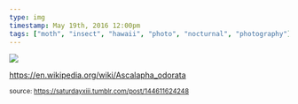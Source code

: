 ```yaml
---
type: img
timestamp: May 19th, 2016 12:00pm
tags: ["moth", "insect", "hawaii", "photo", "nocturnal", "photography"]
---
```

<img src="https://saturdayxiii.github.io/media/144611624248.jpg"/>

<a href="https://en.wikipedia.org/wiki/Ascalapha_odorata" target="_blank">https://en.wikipedia.org/wiki/Ascalapha_odorata</a><br/>
 
      
      
  
<small>source: https://saturdayxiii.tumblr.com/post/144611624248</small>